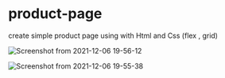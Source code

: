 # product-page
create simple product page using with Html and Css (flex , grid)

![Screenshot from 2021-12-06 19-56-12](https://user-images.githubusercontent.com/79241162/144883882-b60f7102-42ee-4704-b6ce-1f035e1cc7c1.png)


![Screenshot from 2021-12-06 19-55-38](https://user-images.githubusercontent.com/79241162/144883974-40f87bbc-9087-4b7d-ad46-8fa9356bca0c.png)



